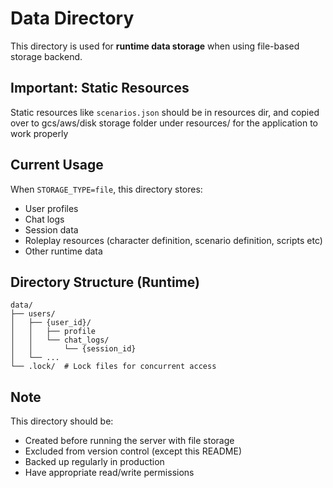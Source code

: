 # Data Directory

This directory is used for **runtime data storage** when using file-based storage backend.

## Important: Static Resources

Static resources like `scenarios.json` should be in resources dir, and copied over to gcs/aws/disk storage folder under resources/ for the application to work properly

## Current Usage

When `STORAGE_TYPE=file`, this directory stores:
- User profiles
- Chat logs
- Session data
- Roleplay resources (character definition, scenario definition, scripts etc)
- Other runtime data

## Directory Structure (Runtime)

```
data/
├── users/
│   ├── {user_id}/
│   │   ├── profile
│   │   └── chat_logs/
│   │       └── {session_id}
│   └── ...
└── .lock/  # Lock files for concurrent access
```

## Note

This directory should be:
- Created before running the server with file storage
- Excluded from version control (except this README)
- Backed up regularly in production
- Have appropriate read/write permissions